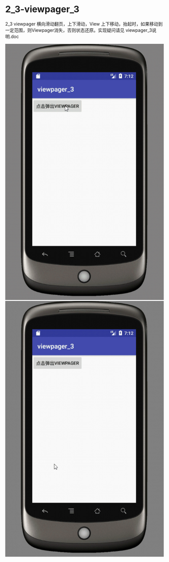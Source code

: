 # 2_3-viewpager_3
2_3 viewpager 横向滑动翻页，上下滑动，View 上下移动，抬起时，如果移动到一定范围，则Viewpager消失，否则状态还原。实现疑问请见 viewpager_3说明.doc

![image](https://github.com/chengxiaobo2/2_3-viewpager_3/blob/master/viewpager_3_1.gif)
![image](https://github.com/chengxiaobo2/2_3-viewpager_3/blob/master/viewpager_3_2.gif)
